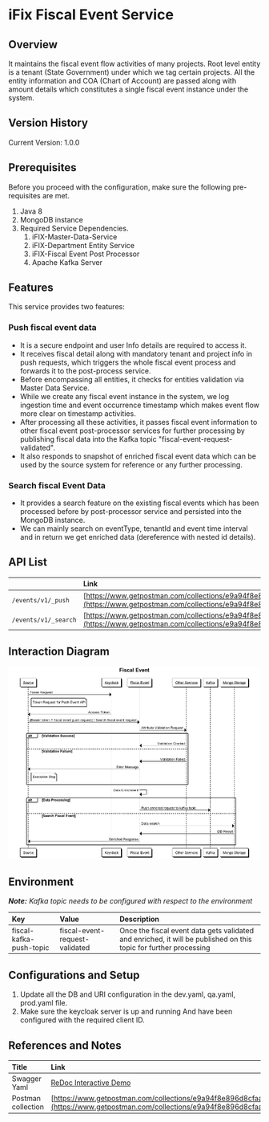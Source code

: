 # iFix Fiscal Event Service

## Overview

It maintains the fiscal event flow activities of many projects. Root level entity is a tenant \(State Government\) under which we tag certain projects. All the entity information and COA \(Chart of Account\) are passed along with amount details which constitutes a single fiscal event instance under the system.

## Version History

Current Version: 1.0.0

## Prerequisites

Before you proceed with the configuration, make sure the following pre-requisites are met.

1. Java 8
2. MongoDB instance
3. Required Service Dependencies.
   1. iFIX-Master-Data-Service
   2. iFIX-Department Entity Service
   3. iFIX-Fiscal Event Post Processor
   4. Apache Kafka Server

## Features

This service provides two features:

### Push fiscal event data

* It is a secure endpoint and user Info details are required to access it.
* It receives fiscal detail along with mandatory tenant and project info in push requests, which triggers the whole fiscal event process and forwards it to the post-process service.
* Before encompassing all entities, it checks for entities validation via Master Data Service.
* While we create any fiscal event instance in the system, we log ingestion time and event occurrence timestamp which makes event flow more clear on timestamp activities.
* After processing all these activities, it passes fiscal event information to other fiscal event post-processor services for further processing by publishing fiscal data into the Kafka topic "fiscal-event-request-validated".
* It also responds to snapshot of enriched fiscal event data which can be used by the source system for reference or any further processing.

### Search fiscal Event Data

* It provides a search feature on the existing fiscal events which has been processed before by post-processor service and persisted into the MongoDB instance.
* We can mainly search on eventType, tenantId and event time interval and in return we get enriched data \(dereference with nested id details\).

## API List

|  | **Link** |
| :--- | :--- |
|  `/events/v1/_push` | [https://www.getpostman.com/collections/e9a94f8e896d8cfaa813](https://www.getpostman.com/collections/e9a94f8e896d8cfaa813) |
|  `/events/v1/_search` | [https://www.getpostman.com/collections/e9a94f8e896d8cfaa813](https://www.getpostman.com/collections/e9a94f8e896d8cfaa813) |

## Interaction Diagram

![](../../../.gitbook/assets/image%20%2860%29.png)

## Environment

_**Note:**_ _Kafka topic needs to be configured with respect to the environment_

| **Key** | **Value** | **Description** |
| :--- | :--- | :--- |
| fiscal-kafka-push-topic | fiscal-event-request-validated | Once the fiscal event data gets validated and enriched, it will be published on this topic for further processing |

## Configurations and Setup

1. Update all the DB and URI configuration in the dev.yaml, qa.yaml, prod.yaml file.
2. Make sure the keycloak server is up and running And have been configured with the required client ID.

## References and Notes

| **Title** | **Link** |
| :--- | :--- |
| Swagger Yaml | [ReDoc Interactive Demo](https://redocly.github.io/redoc/?url=https://raw.githubusercontent.com/egovernments/iFix-Dev/develop/domain-services/fiscal-event-service/fiscal-event-service-1.0.0.yaml) |
| Postman collection | [https://www.getpostman.com/collections/e9a94f8e896d8cfaa813](https://www.getpostman.com/collections/e9a94f8e896d8cfaa813) |

